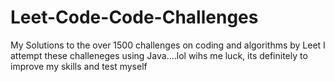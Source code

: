 # Leet-Code-Code-Challenges
My Solutions to the over 1500 challenges on coding and algorithms by Leet
I attempt these challeneges using Java....lol wihs me luck, its definitely to improve my skills and test myself
